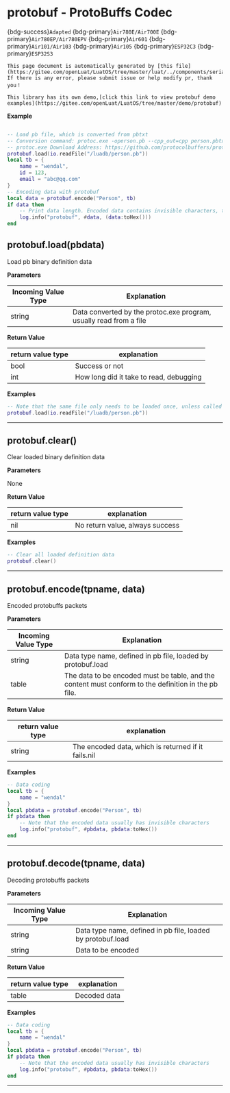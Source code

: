 # protobuf - ProtoBuffs Codec

{bdg-success}`Adapted` {bdg-primary}`Air780E/Air700E` {bdg-primary}`Air780EP/Air780EPV` {bdg-primary}`Air601` {bdg-primary}`Air101/Air103` {bdg-primary}`Air105` {bdg-primary}`ESP32C3` {bdg-primary}`ESP32S3`

```{note}
This page document is automatically generated by [this file](https://gitee.com/openLuat/LuatOS/tree/master/luat/../components/serialization/protobuf/luat_lib_protobuf.c). If there is any error, please submit issue or help modify pr, thank you！
```

```{tip}
This library has its own demo,[click this link to view protobuf demo examples](https://gitee.com/openLuat/LuatOS/tree/master/demo/protobuf)
```

**Example**

```lua

-- Load pb file, which is converted from pbtxt
-- Conversion command: protoc.exe -operson.pb --cpp_out=cpp person.pbtxt
-- protoc.exe Download Address: https://github.com/protocolbuffers/protobuf/releases
protobuf.load(io.readFile("/luadb/person.pb"))
local tb = {
    name = "wendal",
    id = 123,
    email = "abc@qq.com"
}
-- Encoding data with protobuf
local data = protobuf.encode("Person", tb)
if data then
    -- Print data length. Encoded data contains invisible characters, toHex is easy to display
    log.info("protobuf", #data, (data:toHex()))
end

```

## protobuf.load(pbdata)



Load pb binary definition data

**Parameters**

|Incoming Value Type | Explanation|
|-|-|
|string|Data converted by the protoc.exe program, usually read from a file|

**Return Value**

|return value type | explanation|
|-|-|
|bool|Success or not|
|int|How long did it take to read, debugging|

**Examples**

```lua
-- Note that the same file only needs to be loaded once, unless called protobuf.clear()
protobuf.load(io.readFile("/luadb/person.pb"))

```

---

## protobuf.clear()



Clear loaded binary definition data

**Parameters**

None

**Return Value**

|return value type | explanation|
|-|-|
|nil|No return value, always success|

**Examples**

```lua
-- Clear all loaded definition data
protobuf.clear()

```

---

## protobuf.encode(tpname, data)



Encoded protobuffs packets

**Parameters**

|Incoming Value Type | Explanation|
|-|-|
|string|Data type name, defined in pb file, loaded by protobuf.load|
|table|The data to be encoded must be table, and the content must conform to the definition in the pb file.|

**Return Value**

|return value type | explanation|
|-|-|
|string|The encoded data, which is returned if it fails.nil|

**Examples**

```lua
-- Data coding
local tb = {
    name = "wendal"
}
local pbdata = protobuf.encode("Person", tb)
if pbdata then
    -- Note that the encoded data usually has invisible characters
    log.info("protobuf", #pbdata, pbdata:toHex())
end

```

---

## protobuf.decode(tpname, data)



Decoding protobuffs packets

**Parameters**

|Incoming Value Type | Explanation|
|-|-|
|string|Data type name, defined in pb file, loaded by protobuf.load|
|string|Data to be encoded|

**Return Value**

|return value type | explanation|
|-|-|
|table|Decoded data|

**Examples**

```lua
-- Data coding
local tb = {
    name = "wendal"
}
local pbdata = protobuf.encode("Person", tb)
if pbdata then
    -- Note that the encoded data usually has invisible characters
    log.info("protobuf", #pbdata, pbdata:toHex())
end

```

---

